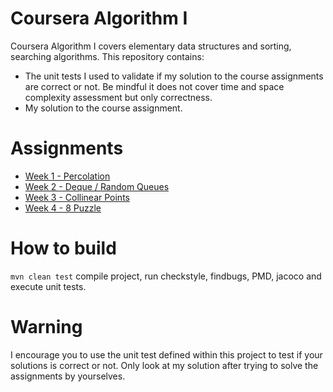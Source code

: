 # Coursera Algorithm I

Coursera Algorithm I covers elementary data structures and sorting, searching algorithms.
This repository contains:
* The unit tests I used to validate if my solution to the course assignments are correct or not. Be mindful it does not cover time and space complexity assessment but only correctness.
* My solution to the course assignment.

# Assignments
* [Week 1 - Percolation](http://coursera.cs.princeton.edu/algs4/assignments/percolation.html)
* [Week 2 - Deque / Random Queues](http://coursera.cs.princeton.edu/algs4/assignments/queues.html)
* [Week 3 - Collinear Points](http://coursera.cs.princeton.edu/algs4/assignments/collinear.html)
* [Week 4 - 8 Puzzle](http://coursera.cs.princeton.edu/algs4/assignments/8puzzle.html)

# How to build
`mvn clean test` compile project, run checkstyle, findbugs, PMD, jacoco and execute unit tests.

# Warning
I encourage you to use the unit test defined within this project to test if your solutions is correct or not.
Only look at my solution after trying to solve the assignments by yourselves.
